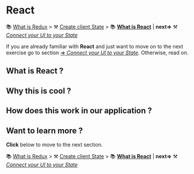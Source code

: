 # React 

📚 [What is Redux](./README_Redux.md) > ⚒️ [Create client State](./README_step03.md) > 📚 **[What is React](#)** |  **next=>** ⚒️ *[Connect your UI to your State](./README_step04.md)*

If you are already familiar with **React** and just want to move on to the next exercise go to section [*=> Connect your UI to your State*](./README_step04.md). Otherwise, read on.

## What is React ? 


## Why this is cool ?



## How does this work in our application ?

## Want to learn more ?

**Click** below to move to the next section.

📚 [What is Redux](./README_Redux.md) > ⚒️ [Create client State](./README_step03.md) > 📚 **[What is React](#)** |  **next=>** ⚒️ *[Connect your UI to your State](./README_step04.md)*